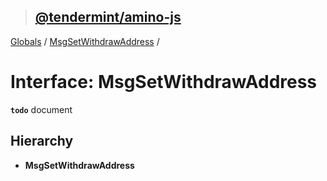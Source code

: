 > ## [@tendermint/amino-js](../README.md)

[Globals](../README.md) / [MsgSetWithdrawAddress](msgsetwithdrawaddress.md) /

# Interface: MsgSetWithdrawAddress

**`todo`** document

## Hierarchy

* **MsgSetWithdrawAddress**